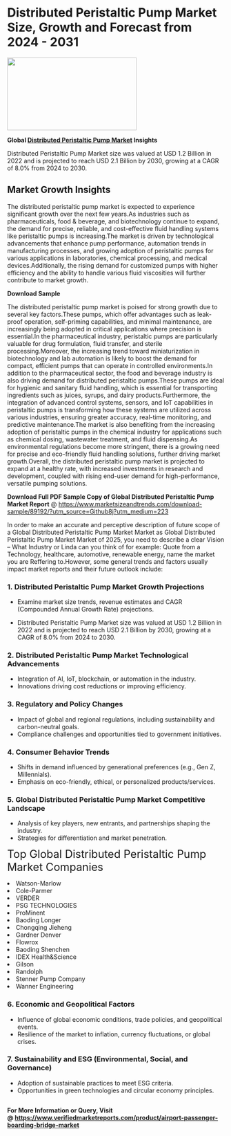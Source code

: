 <H1>Distributed Peristaltic Pump Market Size, Growth and Forecast from 2024 - 2031</H1><img class="aligncenter size-medium wp-image-584254" src="https://thirdeyenews.in/wp-content/uploads/2024/09/Global-Market-Research-300x168.jpeg" alt="" width="300" height="168" /><p><strong>Global&nbsp;<a href="https://www.marketsizeandtrends.com/download-sample/89192/?utm_source=Github8j?utm_medium=223">Distributed Peristaltic Pump Market</a> Insights</strong></p><p>Distributed Peristaltic Pump Market size was valued at USD 1.2 Billion in 2022 and is projected to reach USD 2.1 Billion by 2030, growing at a CAGR of 8.0% from 2024 to 2030.</p><p><h2>Market Growth Insights</h2> <p>The distributed peristaltic pump market is expected to experience significant growth over the next few years.As industries such as pharmaceuticals, food & beverage, and biotechnology continue to expand, the demand for precise, reliable, and cost-effective fluid handling systems like peristaltic pumps is increasing.The market is driven by technological advancements that enhance pump performance, automation trends in manufacturing processes, and growing adoption of peristaltic pumps for various applications in laboratories, chemical processing, and medical devices.Additionally, the rising demand for customized pumps with higher efficiency and the ability to handle various fluid viscosities will further contribute to market growth.</p> <p><strong>Download Sample</strong></p> <p>The distributed peristaltic pump market is poised for strong growth due to several key factors.These pumps, which offer advantages such as leak-proof operation, self-priming capabilities, and minimal maintenance, are increasingly being adopted in critical applications where precision is essential.In the pharmaceutical industry, peristaltic pumps are particularly valuable for drug formulation, fluid transfer, and sterile processing.Moreover, the increasing trend toward miniaturization in biotechnology and lab automation is likely to boost the demand for compact, efficient pumps that can operate in controlled environments.In addition to the pharmaceutical sector, the food and beverage industry is also driving demand for distributed peristaltic pumps.These pumps are ideal for hygienic and sanitary fluid handling, which is essential for transporting ingredients such as juices, syrups, and dairy products.Furthermore, the integration of advanced control systems, sensors, and IoT capabilities in peristaltic pumps is transforming how these systems are utilized across various industries, ensuring greater accuracy, real-time monitoring, and predictive maintenance.The market is also benefiting from the increasing adoption of peristaltic pumps in the chemical industry for applications such as chemical dosing, wastewater treatment, and fluid dispensing.As environmental regulations become more stringent, there is a growing need for precise and eco-friendly fluid handling solutions, further driving market growth.Overall, the distributed peristaltic pump market is projected to expand at a healthy rate, with increased investments in research and development, coupled with rising end-user demand for high-performance, versatile pumping solutions.</p> <p><span class=""><strong>Download Full PDF Sample Copy of Global Distributed Peristaltic Pump Market Report</strong> @ <a href="https://www.marketsizeandtrends.com/download-sample/89192/?utm_source=Github8j?utm_medium=223" target="_blank">https://www.marketsizeandtrends.com/download-sample/89192/?utm_source=Github8j?utm_medium=223</a></span></p><p>In order to make an accurate and perceptive description of future scope of a Global&nbsp;Distributed Peristaltic Pump Market Market as Global&nbsp;Distributed Peristaltic Pump Market Market of 2025, you need to describe a clear Vision &ndash; What Industry or Linda can you think of for example: Quote from a Technology, healthcare, automotive, renewable energy, name the market you are Reffering to.However, some general trends and factors usually impact market reports and their future outlook include:</p><h3>1.&nbsp;<strong>Distributed Peristaltic Pump Market Growth Projections</strong></h3><ul><li>Examine market size trends, revenue estimates and CAGR (Compounded Annual Growth Rate) projections.</li><li><p>Distributed Peristaltic Pump Market size was valued at USD 1.2 Billion in 2022 and is projected to reach USD 2.1 Billion by 2030, growing at a CAGR of 8.0% from 2024 to 2030.</p></li></ul><h3>2.&nbsp;<strong>Distributed Peristaltic Pump Market Technological Advancements</strong></h3><ul><li>Integration of AI, IoT, blockchain, or automation in the industry.</li><li>Innovations driving cost reductions or improving efficiency.</li></ul><h3>3.&nbsp;<strong>Regulatory and Policy Changes</strong></h3><ul><li>Impact of global and regional regulations, including sustainability and carbon-neutral goals.</li><li>Compliance challenges and opportunities tied to government initiatives.</li></ul><h3>4.&nbsp;<strong>Consumer Behavior Trends</strong></h3><ul><li>Shifts in demand influenced by generational preferences (e.g., Gen Z, Millennials).</li><li>Emphasis on eco-friendly, ethical, or personalized products/services.</li></ul><h3>5.&nbsp;<strong>Global Distributed Peristaltic Pump Market Competitive Landscape</strong></h3><ul><li>Analysis of key players, new entrants, and partnerships shaping the industry.</li><li>Strategies for differentiation and market penetration.</li></ul><p data-pm-slice="1 1 []"><span style="color: inherit; font-family: inherit; font-size: 25px;">Top Global Distributed Peristaltic Pump Market Companies</span></p><div class="" data-test-id=""><p><li>Watson-Marlow</li><li> Cole-Parmer</li><li> VERDER</li><li> PSG TECHNOLOGIES</li><li> ProMinent</li><li> Baoding Longer</li><li> Chongqing Jieheng</li><li> Gardner Denver</li><li> Flowrox</li><li> Baoding Shenchen</li><li> IDEX Health&Science</li><li> Gilson</li><li> Randolph</li><li> Stenner Pump Company</li><li> Wanner Engineering</li></p></div><h3>6.&nbsp;<strong>Economic and Geopolitical Factors</strong></h3><ul><li>Influence of global economic conditions, trade policies, and geopolitical events.</li><li>Resilience of the market to inflation, currency fluctuations, or global crises.</li></ul><h3>7.&nbsp;<strong>Sustainability and ESG (Environmental, Social, and Governance)</strong></h3><ul><li>Adoption of sustainable practices to meet ESG criteria.</li><li>Opportunities in green technologies and circular economy principles.</li></ul><h2><strong style="font-size: 14px;">For More Information or Query, Visit @&nbsp;</strong><a style="background-color: #ffffff; font-size: 14px;" href="https://www.marketsizeandtrends.com/report/distributed-peristaltic-pump-market/" target="_blank">https://www.verifiedmarketreports.com/product/airport-passenger-boarding-bridge-market</a></h2>